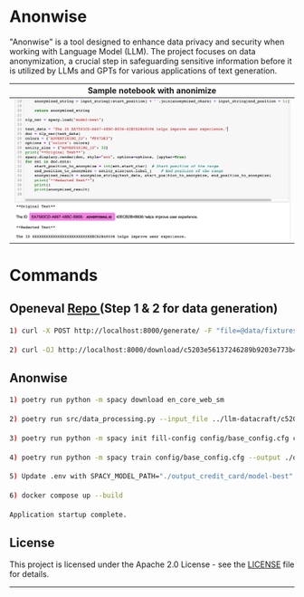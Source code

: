 # Anonwise
"Anonwise" is a tool designed to enhance data privacy and security when working with Language Model (LLM). The project focuses on data anonymization, a crucial step in safeguarding sensitive information before it is utilized by LLMs and GPTs for various applications  of text generation.

| Sample notebook with anonimize |
| --------------------------------------------------  |
| ![Confused Person](data/raw_data/anonwise_sample.png) |


# Commands

## Openeval [ Repo ](https://github.com/sundi133/openeval) (Step 1 & 2 for data generation)

``` bash 
1) curl -X POST http://localhost:8000/generate/ -F "file=@data/fixtures/ner/credit_card_entities.json" -F "number_of_questions=1" -F "sample_size=50" -F "prompt_key=prompt_key_ner_sentences" -F "llm_type=.ner"        

2) curl -OJ http://localhost:8000/download/c5203e56137246289b9203e773b44f11
```

## Anonwise
``` bash
1) poetry run python -m spacy download en_core_web_sm  

2) poetry run src/data_processing.py --input_file ../llm-datacraft/c5203e56137246289b9203e773b44f11.json --output ./train_credit_card.spacy 

3) poetry run python -m spacy init fill-config config/base_config.cfg config.cfg

4) poetry run python -m spacy train config/base_config.cfg --output ./output --paths.train ./train_credit_card.spacy --paths.dev ./train_credit_card.spacy

5) Update .env with SPACY_MODEL_PATH="./output_credit_card/model-best"

6) docker compose up --build

Application startup complete.

```

## License

This project is licensed under the Apache 2.0 License - see the [LICENSE](LICENSE) file for details.

---